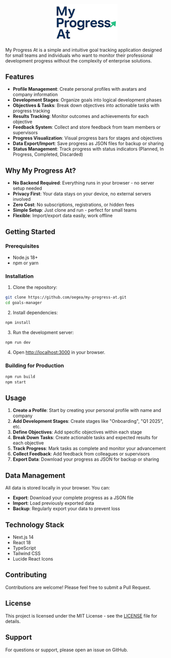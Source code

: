 <div align="center">
  <img src="./public/logo.png" alt="My Progress At Logo" width="200">
</div>

My Progress At is a simple and intuitive goal tracking application designed for small teams and individuals who want to monitor their professional development progress without the complexity of enterprise solutions.

## Features

- **Profile Management**: Create personal profiles with avatars and company information
- **Development Stages**: Organize goals into logical development phases
- **Objectives & Tasks**: Break down objectives into actionable tasks with progress tracking
- **Results Tracking**: Monitor outcomes and achievements for each objective
- **Feedback System**: Collect and store feedback from team members or supervisors
- **Progress Visualization**: Visual progress bars for stages and objectives
- **Data Export/Import**: Save progress as JSON files for backup or sharing
- **Status Management**: Track progress with status indicators (Planned, In Progress, Completed, Discarded)

## Why My Progress At?

- **No Backend Required**: Everything runs in your browser - no server setup needed
- **Privacy First**: Your data stays on your device, no external servers involved
- **Zero Cost**: No subscriptions, registrations, or hidden fees
- **Simple Setup**: Just clone and run - perfect for small teams
- **Flexible**: Import/export data easily, work offline

## Getting Started

### Prerequisites

- Node.js 18+ 
- npm or yarn

### Installation

1. Clone the repository:
```bash
git clone https://github.com/oegea/my-progress-at.git
cd goals-manager
```

2. Install dependencies:
```bash
npm install
```

3. Run the development server:
```bash
npm run dev
```

4. Open [http://localhost:3000](http://localhost:3000) in your browser.

### Building for Production

```bash
npm run build
npm start
```

## Usage

1. **Create a Profile**: Start by creating your personal profile with name and company
2. **Add Development Stages**: Create stages like "Onboarding", "Q1 2025", etc.
3. **Define Objectives**: Add specific objectives within each stage
4. **Break Down Tasks**: Create actionable tasks and expected results for each objective
5. **Track Progress**: Mark tasks as complete and monitor your advancement
6. **Collect Feedback**: Add feedback from colleagues or supervisors
7. **Export Data**: Download your progress as JSON for backup or sharing

## Data Management

All data is stored locally in your browser. You can:
- **Export**: Download your complete progress as a JSON file
- **Import**: Load previously exported data
- **Backup**: Regularly export your data to prevent loss

## Technology Stack

- Next.js 14
- React 18
- TypeScript
- Tailwind CSS
- Lucide React Icons

## Contributing

Contributions are welcome! Please feel free to submit a Pull Request.

## License

This project is licensed under the MIT License - see the [LICENSE](LICENSE) file for details.

## Support

For questions or support, please open an issue on GitHub.
